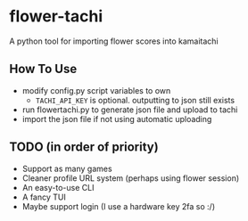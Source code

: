 # flower-tachi
A python tool for importing flower scores into kamaitachi

## How To Use
-  modify config.py script variables to own
    - `TACHI_API_KEY` is optional. outputting to json still exists  
- run flowertachi.py to generate json file and upload to tachi 
- import the json file if not using automatic uploading

## TODO (in order of priority)
- Support as many games
- Cleaner profile URL system (perhaps using flower session)
- An easy-to-use CLI
- A fancy TUI
- Maybe support login (I use a hardware key 2fa so :/)
